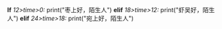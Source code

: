 **If** *12>time>0:*
    print("枣上好，陌生人")
**elif** *18>time>12:*
    print("虾吴好，陌生人")
**elif** *24>time>18:*
    print("宛上好，陌生人")
